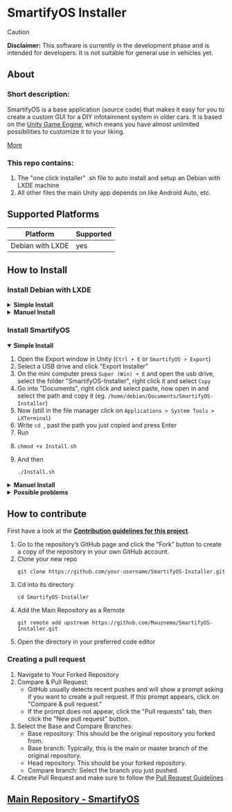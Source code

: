 # SmartifyOS Installer

>[!CAUTION]
>**Disclaimer:** This software is currently in the development phase and is intended for developers. It is not suitable for general use in vehicles yet.

## About

### Short description:
SmartifyOS is a base application (source code) that makes it easy for you to create a custom GUI for a DIY infotainment system in older cars. It is based on the [Unity Game Engine](https://unity.com/), which means you have almost unlimited possibilities to customize it to your liking.

[More](https://smartify-os.com/about)

### This repo contains:
1. The "one click installer" .sh file to auto install and setup an Debian with LXDE machine
2. All other files the main Unity app depends on like Android Auto, etc.


## Supported Platforms
| Platform         | Supported |
| ---------------- | --------- |
| Debian with LXDE | yes       |

## How to Install
### Install Debian with LXDE
<details>
  <summary><b>Simple Install</b></summary>

  1. Download [this](https://files.smartify-os.com/s/ArRApq65ncNZCkC) pre-made ISO Debian file (made with [fai-project.org](https://fai-project.org/FAIme/))
  2. Flash it to a USB drive and boot it on the computer (with for example [balenaEtcher](https://etcher.balena.io/))
  3. After reboot login username `debian` password `debian`
  4. Install LXDE and openbox
      ```
      sudo apt update
      ```
      ```
      sudo apt install lxde-core openbox
      ```
   5. Reboot the system
      ```
      sudo reboot
      ```
   
</details>

<details>
  <summary><b>Manuel Install</b></summary>

  1. Download the [Debian ISO](https://www.debian.org/download) file
  2. Flash it to a USB drive and boot it on the computer (with for example [balenaEtcher](https://etcher.balena.io/))
   <details>
      <summary>Steps in Debian installer</summary>

  3. Select "Install"
  4. Select Language and Keyboard Layout
  5. Select Internet device (LAN Recommended)
  6. Name the system
  7. Set **NO** root password (this will install sudo and add your new user to sudoers)
  8. Select time zone
  9. Select "Guided - use entire disk"
  10. Select the drive to install the system on
  11. Select "All files in one partition"
  12. Then "Finish partitioning and write changes to disk" and "Yes"
  13. Select your mirror country
  14. Deselect "Debian desktop environment" and "GNOME" (Space)
   </details>

  15. After reboot login with your username and password
  16. Install LXDE and openbox
      ```
      sudo apt update
      ```
      ```
      sudo apt install lxde-core openbox
      ```
   17. Reboot the system
       ```
       sudo reboot
       ```
</details>

### Install SmartifyOS

<details open>
   <summary><b>Simple Install</b></summary>

1. Open the Export window in Unity (`Ctrl + E` or `SmartifyOS > Export`)
2. Select a USB drive and click "Export Installer"
3. On the mini computer press `Super (Win) + E` and open the usb drive, select the folder "SmartifyOS-Installer", right click it and select `Copy`
4. Go into "Documents", right click and select paste, now open in and select the path and copy it (eg. `/home/debian/Documents/SmartifyOS-Installer`)
5. Now (still in the file manager click on `Applications > System Tools > LXTerminal`)
6. Write `cd `, past the path you just copied and press Enter
7. Run
8. ```
   chmod +x Install.sh
   ```
9. And then
   ```
   ./Install.sh
   ```
</details>

<details>
   <summary><b>Manuel Install</b></summary>

1. Clone the repo
   ```
   git clone https://github.com/Mauznemo/SmartifyOS-Installer.git
   ```
2. Go into the directory 
   ```
   cd SmartifyOS-Installer
   ```
3. Copy your build Unity app into the `SmartifyOS/GUI/` directory
4. Run
   ```
   chmod +x Install.sh
   ```
5. And then
   ```
   ./Install.sh
   ```
</details>

<details>
   <summary><b>Possible problems</b></summary>

   > **Installer says it has no Internet**\
   > If you connected the LAN cable after boot you many need to reboot they system with it connected
</details>

## How to contribute
First have a look at the **[Contribution guidelines for this project](CONTRIBUTING.md)**.

1. Go to the repository’s GitHub page and click the “Fork” button to create a copy of the repository in your own GitHub account.
2. Clone your new repo
   ```
   git clone https://github.com/your-username/SmartifyOS-Installer.git
   ```
1. Cd into its directory
   ```
   cd SmartifyOS-Installer
   ```
2. Add the Main Repository as a Remote
   ```
   git remote add upstream https://github.com/Mauznemo/SmartifyOS-Installer.git
   ```
2. Open the directory in your preferred code editor

### Creating a pull request

1. Navigate to Your Forked Repository
2. Compare & Pull Request:
   - GitHub usually detects recent pushes and will show a prompt asking if you want to create a pull request. If this prompt appears, click on "Compare & pull request."
   - If the prompt does not appear, click the "Pull requests" tab, then click the "New pull request" button.
3. Select the Base and Compare Branches:
   - Base repository: This should be the original repository you forked from.
   - Base branch: Typically, this is the main or master branch of the original repository.
   - Head repository: This should be your forked repository.
   - Compare branch: Select the branch you just pushed.
4. Create Pull Request and make sure to follow the [Pull Request Guidelines](CONTRIBUTING.md#pull-request-guidelines)

## [Main Repository - SmartifyOS](https://github.com/Mauznemo/SmartifyOS)